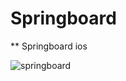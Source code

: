 # Springboard

** Springboard ios

![springboard](https://cloud.githubusercontent.com/assets/4906243/23439522/176f8648-fe28-11e6-8474-21b491fc08fd.gif)
